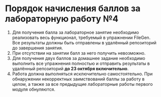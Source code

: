 # Порядок начисления баллов за лабораторную работу №4

1. Для получения балла за лабораторное занятие необходимо реализовать весь функционал, требуемый в упражнении FileGen. Все результаты должны быть отправлены в удалённый репозиторий до завершения занятия.
2. При отсутствии на занятии балл за него получить невозможно.
3. Для получения двух баллов за домашнее задание необходимо выполнить все упражнения полностью и отправить результаты в удалённый репозиторий **до 23 октября включительно**. 
4. Работа должна выполняться исключительно самостоятельно. При обнаружении некорректных заимствований баллы за работу в целом, а также за все предыдущие лабораторные работы первого модуля обнуляются.